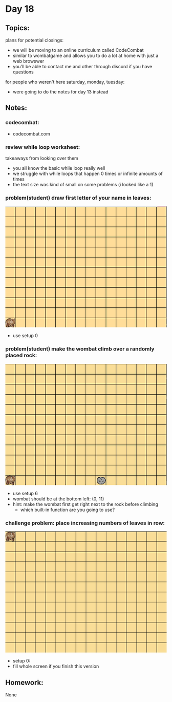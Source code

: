 
# Day 18

## Topics:

plans for potential closings:
- we will be moving to an online curriculum called CodeCombat
- similar to wombatgame and allows you to do a lot at home with just a web browswer
- you'll be able to contact me and other through discord if you have questions


for people who weren't here saturday, monday, tuesday:
- were going to do the notes for day 13 instead

## Notes:

### codecombat:
- codecombat.com

### review while loop worksheet:

takeaways from looking over them
- you all know the basic while loop really well
- we struggle with while loops that happen 0 times or infinite amounts of times
- the text size was kind of small on some problems (i looked like a 1)  

### problem(student) draw first letter of your name in leaves:

![](/gifs/new15/b.gif)

- use setup 0

### problem(student) make the wombat climb over a randomly placed rock:

![](/gifs/new15/climb_small_wall.gif)

- use setup 6
- wombat should be at the bottom left: (0, 11)
- hint: make the wombat first get right next to the rock before climbing
    - which built-in function are you going to use?


### challenge problem: place increasing numbers of leaves in row:

![](/gifs/new10/place_increasing.gif)

- setup 0:
- fill whole screen if you finish this version


## Homework:

None

